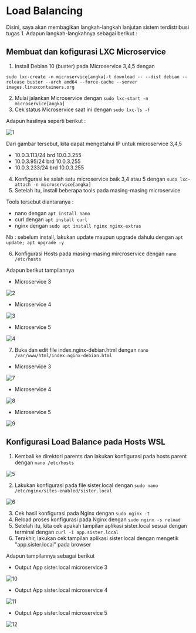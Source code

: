 # Load Balancing

Disini, saya akan membagikan langkah-langkah lanjutan sistem terdistribusi tugas 1. Adapun langkah-langkahnya sebagai berikut :

## Membuat dan kofigurasi LXC Microservice
1. Install Debian 10 (buster) pada Microservice 3,4,5 dengan
```
sudo lxc-create -n microservice[angka]-t download -- --dist debian --release buster --arch amd64 --force-cache --server images.linuxcontainers.org
```
2. Mulai jalankan Microservice dengan `sudo lxc-start -n microservice[angka]`
3. Cek status Microservice saat ini dengan `sudo lxc-ls -f`

Adapun hasilnya seperti berikut :

![1](https://github.com/arianz/Sistem-Terdistribusi/assets/55643185/4e86f4bf-80d3-42aa-a185-c01b4cf5bd06)

Dari gambar tersebut, kita dapat mengetahui IP untuk microservice 3,4,5
- 10.0.3.113/24 brd 10.0.3.255
- 10.0.3.95/24 brd 10.0.3.255
- 10.0.3.233/24 brd 10.0.3.255

4. Konfigurasi ke salah satu microservice baik 3,4 atau 5 dengan `sudo lxc-attach -n microservice[angka]`
5. Setelah itu, install beberapa tools pada masing-masing microservice

Tools tersebut diantaranya :

- nano dengan `apt install nano`
- curl dengan `apt install curl`
- nginx dengan `sudo apt install nginx nginx-extras`

Nb : sebelum install, lakukan update maupun upgrade dahulu dengan `apt update; apt upgrade -y`

6. Konfigurasi Hosts pada masing-masing mircroservice dengan `nano /etc/hosts`

Adapun berikut tampilannya

- Microservice 3

![2](https://github.com/arianz/Sistem-Terdistribusi/assets/55643185/1a590307-ec52-405f-83e5-bcc24289a4d3)

- Microservice 4

![3](https://github.com/arianz/Sistem-Terdistribusi/assets/55643185/b8ba3ed3-8b04-4985-8844-3b934ba2be57)

- Microservice 5

![4](https://github.com/arianz/Sistem-Terdistribusi/assets/55643185/23a962f7-3d8c-4c1d-bb88-18e43fba02bc)

7. Buka dan edit file index.nginx-debian.html dengan `nano /var/www/html/index.nginx-debian.html`

- Microservice 3

![7](https://github.com/arianz/Sistem-Terdistribusi/assets/55643185/424b2ea2-3547-4153-b661-723b37a0249c)

- Microservice 4

![8](https://github.com/arianz/Sistem-Terdistribusi/assets/55643185/b1d8eddd-9af9-4098-b696-665063908a65)

- Microservice 5

![9](https://github.com/arianz/Sistem-Terdistribusi/assets/55643185/580b8e84-8f53-4aa0-a07e-2d6b489c330a)

## Konfigurasi Load Balance pada Hosts WSL

1. Kembali ke direktori parents dan lakukan konfigurasi pada hosts parent dengan `nano /etc/hosts`

![5](https://github.com/arianz/Sistem-Terdistribusi/assets/55643185/1ad8e8e1-e16d-4517-b38b-bf39151da023)

2. Lakukan konfigurasi pada file sister.local dengan `sudo nano /etc/nginx/sites-enabled/sister.local`

![6](https://github.com/arianz/Sistem-Terdistribusi/assets/55643185/351578f5-903d-48c9-8e4b-923ef8613c4c)

3. Cek hasil konfigurasi pada Nginx dengan `sudo nginx -t`
4. Reload proses konfigurasi pada Nginx dengan `sudo nginx -s reload`
5. Setelah itu, kita cek apakah tampilan aplikasi sister.local sesuai dengan terminal dengan `curl -i app.sister.local`
6. Terakhir, lakukan cek tampilan aplikasi sister.local dengan mengetik "app.sister.local" pada browser

Adapun tampilannya sebagai berikut

- Output App sister.local microservice 3

![10](https://github.com/arianz/Sistem-Terdistribusi/assets/55643185/bbadd903-dd19-482e-96b6-dc38a6c7ac9d)

- Output App sister.local microservice 4

![11](https://github.com/arianz/Sistem-Terdistribusi/assets/55643185/8ce5e945-0cce-42c6-b812-65394713d57c)

- Output App sister.local microservice 5

![12](https://github.com/arianz/Sistem-Terdistribusi/assets/55643185/fbf58e0c-df1f-4550-a1b8-149f917657b9)

